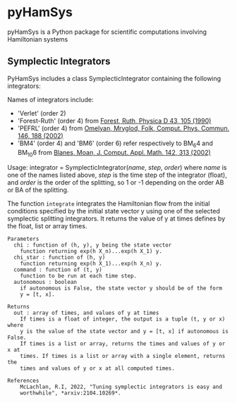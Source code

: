 # pyHamSys
pyHamSys is a Python package for scientific computations involving Hamiltonian systems

## Symplectic Integrators
PyHamSys includes a class SymplecticIntegrator containing the following integrators:

Names of integrators include:
- 'Verlet' (order 2)
- 'Forest-Ruth' (order 4) from [Forest, Ruth, Physica D 43, 105 (1990)](https://doi.org/10.1016/0167-2789(90)90019-L)
- 'PEFRL' (order 4) from [Omelyan, Mryglod, Folk, Comput. Phys. Commun. 146, 188 (2002)](https://doi.org/10.1016/S0010-4655(02)00451-4)
- 'BM4' (order 4) and 'BM6' (order 6) refer respectively to BM<sub>6</sub>4 and BM<sub>10</sub>6 from [Blanes, Moan, J. Comput. Appl. Math. 142, 313 (2002)](https://doi.org/10.1016/S0377-0427(01)00492-7)

Usage: integrator = SymplecticIntegrator(*name*, *step*, *order*)
where *name* is one of the names listed above, *step* is the time step of the integrator (float), and *order* is the order of the splitting, so 1 or -1 depending on the order AB or BA of the splitting. 

The function `integrate` integrates the Hamiltonian flow from the initial conditions specified by the initial state vector y using one of the selected symplectic splitting integrators. It returns the value of y at times defines by the float, list or array times.

    Parameters
      chi : function of (h, y), y being the state vector
        function returning exp(h X_n)...exp(h X_1) y.
      chi_star : function of (h, y)
        function returning exp(h X_1)...exp(h X_n) y.
      command : function of (t, y) 
        function to be run at each time step. 
      autonomous : boolean
        if autonomous is False, the state vector y should be of the form 
        y = [t, x]. 

    Returns
      out : array of times, and values of y at times
        If times is a float of integer, the output is a tuple (t, y or x) where
        y is the value of the state vector and y = [t, x] if autonomous is False.
        If times is a list or array, returns the times and values of y or x at 
        times. If times is a list or array with a single element, returns the 
        times and values of y or x at all computed times. 

    References
        McLachlan, R.I, 2022, "Tuning symplectic integrators is easy and 
        worthwhile", *arxiv:2104.10269*. 
